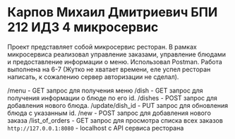 # Карпов Михаил Дмитриевич БПИ 212 ИДЗ 4 микросервис

Проект представляет собой микросервис ресторан. В рамках микросервиса реализовал управление заказами, 
управление блюдами и предоставление информации о меню. 
Использовал Postman. Работа выполнена на 6-7 (Жутко не хватает времени, еле успел ресторан написать, 
к сожалению сервер авторизации не сделал).

/menu - GET запрос для получения меню
/dish - GET запрос для получения информации о блюде по его id.
/dishes - POST запрос для добавления нового блюда. 
/update/dish_id - PUT запрос для обновления блюда с указанным id. 
/new - POST запрос для добавления нового заказа
/list_of_orders - GET запрос для просмотра списка всех заказов
```http://127.0.0.1:8080``` - localhost с API сервиса ресторана
